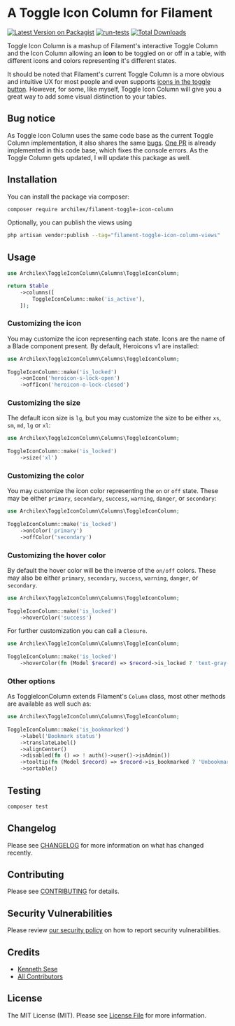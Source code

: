 # A Toggle Icon Column for Filament

[![Latest Version on Packagist](https://img.shields.io/packagist/v/archilex/filament-toggle-icon-column.svg?style=flat-square)](https://packagist.org/packages/archilex/filament-toggle-icon-column)
[![run-tests](https://github.com/archilex/filament-toggle-icon-column/actions/workflows/run-tests.yml/badge.svg)](https://github.com/archilex/filament-toggle-icon-column/actions/workflows/run-tests.yml)
[![Total Downloads](https://img.shields.io/packagist/dt/archilex/filament-toggle-icon-column.svg?style=flat-square)](https://packagist.org/packages/archilex/filament-toggle-icon-column)

Toggle Icon Column is a mashup of Filament's interactive Toggle Column and the Icon Column allowing an **icon** to be toggled on or off in a table, with different icons and colors representing it's different states. 

It should be noted that Filament's current Toggle Column is a more obvious and intuitive UX for most people and even supports [icons in the toggle button](https://filamentphp.com/docs/2.x/forms/fields#toggle). However, for some, like myself, Toggle Icon Column will give you a great way to add some visual distinction to your tables.

## Bug notice

As Toggle Icon Column uses the same code base as the current Toggle Column implementation, it also shares the same [bugs](https://github.com/filamentphp/filament/issues/6215). [One PR](https://github.com/filamentphp/filament/pull/6198) is already implemented in this code base, which fixes the console errors. As the Toggle Column gets updated, I will update this package as well.

## Installation

You can install the package via composer:

```bash
composer require archilex/filament-toggle-icon-column
```

Optionally, you can publish the views using

```bash
php artisan vendor:publish --tag="filament-toggle-icon-column-views"
```

## Usage

```php
use Archilex\ToggleIconColumn\Columns\ToggleIconColumn;

return $table
    ->columns([
        ToggleIconColumn::make('is_active'),
    ]);
```

### Customizing the icon

You may customize the icon representing each state. Icons are the name of a Blade component present. By default, Heroicons v1 are installed:

```php
use Archilex\ToggleIconColumn\Columns\ToggleIconColumn;
 
ToggleIconColumn::make('is_locked')
    ->onIcon('heroicon-s-lock-open')
    ->offIcon('heroicon-o-lock-closed')
```

### Customizing the size

The default icon size is `lg`, but you may customize the size to be either `xs`, `sm`, `md`, `lg` or `xl`:

```php
use Archilex\ToggleIconColumn\Columns\ToggleIconColumn;
 
ToggleIconColumn::make('is_locked')
    ->size('xl')
```

### Customizing the color

You may customize the icon color representing the `on` or `off` state. These may be either `primary`, `secondary`, `success`, `warning`, `danger`, or `secondary`:

```php
use Archilex\ToggleIconColumn\Columns\ToggleIconColumn;
 
ToggleIconColumn::make('is_locked')
    ->onColor('primary')
    ->offColor('secondary')
```

### Customizing the hover color

By default the hover color will be the inverse of the `on/off` colors. These may also be either `primary`, `secondary`, `success`, `warning`, `danger`, or `secondary`. 

```php
use Archilex\ToggleIconColumn\Columns\ToggleIconColumn;
 
ToggleIconColumn::make('is_locked')
    ->hoverColor('success')
```

For further customization you can call a `Closure`.

```php
use Archilex\ToggleIconColumn\Columns\ToggleIconColumn;
 
ToggleIconColumn::make('is_locked')
    ->hoverColor(fn (Model $record) => $record->is_locked ? 'text-gray-300' : 'text-success-500'),
```

### Other options
As ToggleIconColumn extends Filament's `Column` class, most other methods are available as well such as:

```php
use Archilex\ToggleIconColumn\Columns\ToggleIconColumn;
 
ToggleIconColumn::make('is_bookmarked')
    ->label('Bookmark status')
    ->translateLabel()
    ->alignCenter()
    ->disabled(fn () => ! auth()->user()->isAdmin())
    ->tooltip(fn (Model $record) => $record->is_bookmarked ? 'Unbookmark' : 'Bookmark')
    ->sortable()
```

## Testing

```bash
composer test
```

## Changelog

Please see [CHANGELOG](CHANGELOG.md) for more information on what has changed recently.

## Contributing

Please see [CONTRIBUTING](.github/CONTRIBUTING.md) for details.

## Security Vulnerabilities

Please review [our security policy](../../security/policy) on how to report security vulnerabilities.

## Credits

- [Kenneth Sese](https://github.com/archilex)
- [All Contributors](../../contributors)

## License

The MIT License (MIT). Please see [License File](LICENSE.md) for more information.
